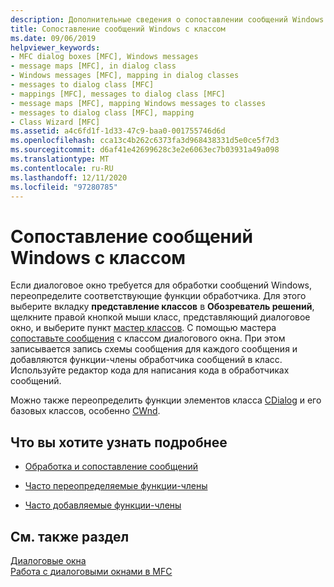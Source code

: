 ```yaml
---
description: Дополнительные сведения о сопоставлении сообщений Windows с классом
title: Сопоставление сообщений Windows с классом
ms.date: 09/06/2019
helpviewer_keywords:
- MFC dialog boxes [MFC], Windows messages
- message maps [MFC], in dialog class
- Windows messages [MFC], mapping in dialog classes
- messages to dialog class [MFC]
- mappings [MFC], messages to dialog class [MFC]
- message maps [MFC], mapping Windows messages to classes
- messages to dialog class [MFC], mapping
- Class Wizard [MFC]
ms.assetid: a4c6fd1f-1d33-47c9-baa0-001755746d6d
ms.openlocfilehash: cca13c4b262c6373fa3d968438331d5e0ce5f7d3
ms.sourcegitcommit: d6af41e42699628c3e2e6063ec7b03931a49a098
ms.translationtype: MT
ms.contentlocale: ru-RU
ms.lasthandoff: 12/11/2020
ms.locfileid: "97280785"
---
```

# <a name="mapping-windows-messages-to-your-class"></a>Сопоставление сообщений Windows с классом

Если диалоговое окно требуется для обработки сообщений Windows, переопределите соответствующие функции обработчика. Для этого выберите вкладку **представление классов** в **Обозреватель решений**, щелкните правой кнопкой мыши класс, представляющий диалоговое окно, и выберите пункт [мастер классов](reference/mfc-class-wizard.md). С помощью мастера [сопоставьте сообщения](reference/mapping-messages-to-functions.md) с классом диалогового окна. При этом записывается запись схемы сообщения для каждого сообщения и добавляются функции-члены обработчика сообщений в класс. Используйте редактор кода для написания кода в обработчиках сообщений.

Можно также переопределить функции элементов класса [CDialog](reference/cdialog-class.md) и его базовых классов, особенно [CWnd](reference/cwnd-class.md).

## <a name="what-do-you-want-to-know-more-about"></a>Что вы хотите узнать подробнее

- [Обработка и сопоставление сообщений](message-handling-and-mapping.md)

- [Часто переопределяемые функции-члены](commonly-overridden-member-functions.md)

- [Часто добавляемые функции-члены](commonly-added-member-functions.md)

## <a name="see-also"></a>См. также раздел

[Диалоговые окна](dialog-boxes.md)<br/>
[Работа с диалоговыми окнами в MFC](life-cycle-of-a-dialog-box.md)
